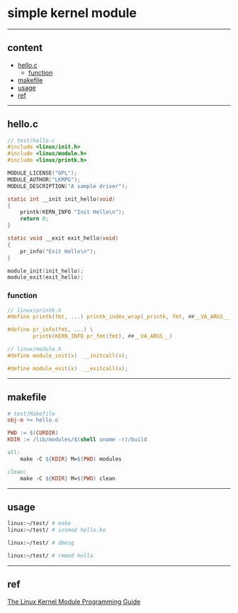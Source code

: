 # simple kernel module

---

## content

- [hello.c](#helloc)
  - [function](#function)
- [makefile](#makefile)
- [usage](#usage)
- [ref](#ref)

---

## hello.c

```c
// test/hello.c
#include <linux/init.h>
#include <linux/module.h>
#include <linux/printk.h>

MODULE_LICENSE("GPL");
MODULE_AUTHOR("LKMPG");
MODULE_DESCRIPTION("A sample driver");

static int __init init_hello(void)
{
    printk(KERN_INFO "Init Hello\n");
    return 0;
}

static void __exit exit_hello(void)
{
    pr_info("Exit Hello\n");
}

module_init(init_hello);
module_exit(exit_hello);
```

### function

```c
// linux/printk.h
#define printk(fmt, ...) printk_index_wrap(_printk, fmt, ##__VA_ARGS__)

#define pr_info(fmt, ...) \
        printk(KERN_INFO pr_fmt(fmt), ##__VA_ARGS__)
```

```c
// linux/module.h
#define module_init(x)  __initcall(x);

#define module_exit(x)  __exitcall(x);
```

---

## makefile

```makefile
# test/Makefile
obj-m += hello.o

PWD := $(CURDIR)
KDIR := /lib/modules/$(shell uname -r)/build

all:
	make -C ${KDIR} M=$(PWD) modules

clean:
	make -C ${KDIR} M=$(PWD) clean
```

---

## usage

```bash
linux:~/test/ # make
linux:~/test/ # insmod hello.ko

linux:~/test/ # dmesg

linux:~/test/ # rmmod hello
```

---

## ref

[The Linux Kernel Module Programming Guide](https://sysprog21.github.io/lkmpg/#hello-world)
